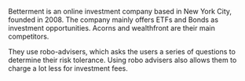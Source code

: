 Betterment is an online investment company based in New York City, founded in 2008. The company mainly offers ETFs and Bonds as investment opportunities. Acorns and wealthfront are their main competitors.

They use robo-advisers, which asks the users a series of questions to determine their risk tolerance. Using robo advisers also allows them to charge a lot less for investment fees. 

